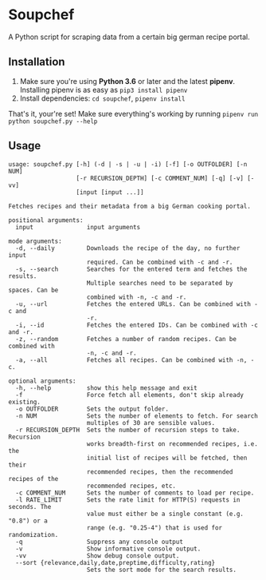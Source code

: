 # Soupchef

A Python script for scraping data from a certain big german recipe portal.



## Installation

1. Make sure you're using **Python 3.6** or later and the latest **pipenv**. Installing pipenv is as easy as `pip3 install pipenv`
2. Install dependencies: `cd soupchef`, `pipenv install`

That's it, your're set! Make sure everything's working by running `pipenv run python soupchef.py --help`



## Usage

```
usage: soupchef.py [-h] (-d | -s | -u | -i) [-f] [-o OUTFOLDER] [-n NUM]
                   [-r RECURSION_DEPTH] [-c COMMENT_NUM] [-q] [-v] [-vv]
                   [input [input ...]]

Fetches recipes and their metadata from a big German cooking portal.

positional arguments:
  input               input arguments

mode arguments:
  -d, --daily         Downloads the recipe of the day, no further input
                      required. Can be combined with -c and -r.
  -s, --search        Searches for the entered term and fetches the results.
                      Multiple searches need to be separated by spaces. Can be
                      combined with -n, -c and -r.
  -u, --url           Fetches the entered URLs. Can be combined with -c and
                      -r.
  -i, --id            Fetches the entered IDs. Can be combined with -c and -r.
  -z, --random        Fetches a number of random recipes. Can be combined with
                      -n, -c and -r.
  -a, --all           Fetches all recipes. Can be combined with -n, -c.

optional arguments:
  -h, --help          show this help message and exit
  -f                  Force fetch all elements, don't skip already existing.
  -o OUTFOLDER        Sets the output folder.
  -n NUM              Sets the number of elements to fetch. For search
                      multiples of 30 are sensible values.
  -r RECURSION_DEPTH  Sets the number of recursion steps to take. Recursion
                      works breadth-first on recommended recipes, i.e. the
                      initial list of recipes will be fetched, then their
                      recommended recipes, then the recommended recipes of the
                      recommended recipes, etc.
  -c COMMENT_NUM      Sets the number of comments to load per recipe.
  -l RATE_LIMIT       Sets the rate limit for HTTP(S) requests in seconds. The
                      value must either be a single constant (e.g. "0.8") or a
                      range (e.g. "0.25-4") that is used for randomization.
  -q                  Suppress any console output
  -v                  Show informative console output.
  -vv                 Show debug console output.
  --sort {relevance,daily,date,preptime,difficulty,rating}
                      Sets the sort mode for the search results.
```

